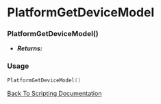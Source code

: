 # PlatformGetDeviceModel

### PlatformGetDeviceModel()
- ***Returns:*** 

### Usage

```Lua
PlatformGetDeviceModel()
```


[Back To Scripting Documentation](../README.md)
